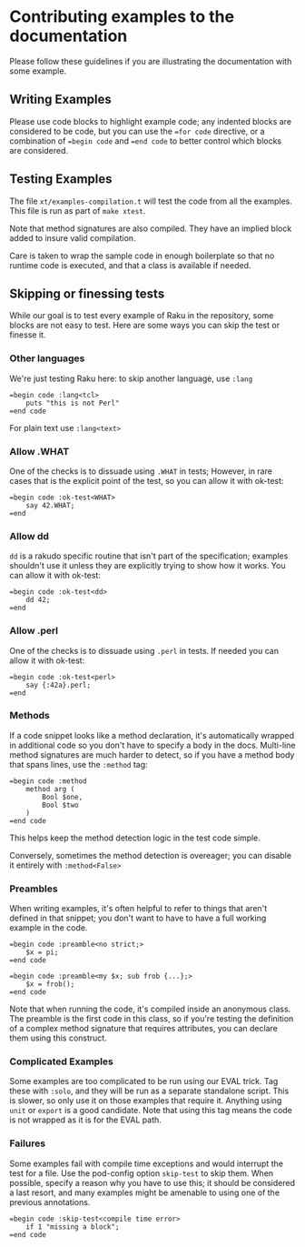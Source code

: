 # Contributing examples to the documentation

Please follow these guidelines if you are illustrating the
documentation with some example.

## Writing Examples

Please use code blocks to highlight example code; any indented blocks
are considered to be code, but you can use the `=for code` directive, or a
combination of `=begin code` and `=end code` to better control which
blocks are considered.

## Testing Examples

The file `xt/examples-compilation.t` will test the code from all the
examples. This file is run as part of `make xtest`.

Note that method signatures are also compiled. They have an implied block
added to insure valid compilation.

Care is taken to wrap the sample code in enough boilerplate so that no
runtime code is executed, and that a class is available if needed.

## Skipping or finessing tests

While our goal is to test every example of Raku in the repository, some
blocks are not easy to test. Here are some ways you can skip the test or
finesse it.

### Other languages

We're just testing Raku here: to skip another language, use `:lang`

    =begin code :lang<tcl>
        puts "this is not Perl"
    =end code

For plain text use `:lang<text>`

### Allow .WHAT

One of the checks is to dissuade using `.WHAT` in tests; However, in rare
cases that is the explicit point of the test, so you can allow it with ok-test:

    =begin code :ok-test<WHAT>
        say 42.WHAT;
    =end

### Allow dd

`dd` is a rakudo specific routine that isn't part of the specification; examples
shouldn't use it unless they are explicitly trying to show how it works.
You can allow it with ok-test:

    =begin code :ok-test<dd>
        dd 42;
    =end

### Allow .perl

One of the checks is to dissuade using `.perl` in tests. If needed you
can allow it with ok-test:

    =begin code :ok-test<perl>
        say {:42a}.perl;
    =end

### Methods

If a code snippet looks like a method declaration, it's automatically
wrapped in additional code so you don't have to specify a body in the docs.
Multi-line method signatures are much harder to detect, so if you have a
method body that spans lines, use the `:method` tag:

    =begin code :method
        method arg (
            Bool $one,
            Bool $two
        )
    =end code

This helps keep the method detection logic in the test code simple.

Conversely, sometimes the method detection is overeager; you can disable it
entirely with `:method<False>`

### Preambles

When writing examples, it's often helpful to refer to things that aren't
defined in that snippet; you don't want to have to have a full working
example in the code.

    =begin code :preamble<no strict;>
        $x = pi;
    =end code

    =begin code :preamble<my $x; sub frob {...};>
        $x = frob();
    =end code

Note that when running the code, it's compiled inside an anonymous class.
The preamble is the first code in this class, so if you're testing the
definition of a complex method signature that requires attributes, you can
declare them using this construct.

### Complicated Examples

Some examples are too complicated to be run using our EVAL trick.
Tag these with `:solo`, and they will be run as a separate standalone
script. This is slower, so only use it on those examples that require
it. Anything using `unit` or `export` is a good candidate. Note that
using this tag means the code is not wrapped as it is for the EVAL path.

### Failures

Some examples fail with compile time exceptions and would interrupt the test
for a file. Use the pod-config option `skip-test` to skip them. When possible,
specify a reason why you have to use this; it should be considered a last
resort, and many examples might be amenable to using one of the
previous annotations.

    =begin code :skip-test<compile time error>
        if 1 "missing a block";
    =end code
